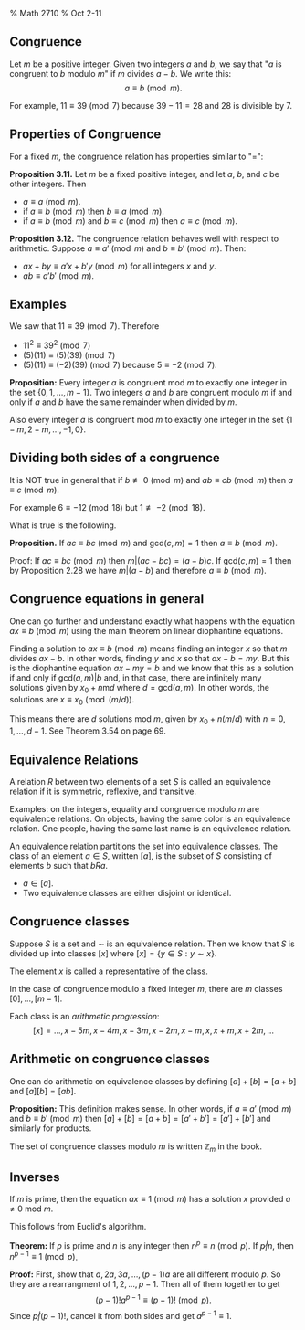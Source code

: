 % Math 2710
% Oct 2-11

## Congruence

Let $m$ be a positive integer.  Given two integers $a$ and $b$, we say that "$a$ is congruent to $b$ modulo $m$" if
$m$ divides $a-b$.  We write this:
$$
a\equiv b\pmod{m}.
$$

For example, $11\equiv 39\pmod{7}$ because $39-11=28$ and $28$ is divisible by $7$.

## Properties of Congruence

For a fixed $m$, the congruence relation has properties similar to "=":

**Proposition 3.11.** Let $m$ be a fixed positive integer, and let $a$, $b$, and $c$ be other integers.
Then 

- $a\equiv a\pmod{m}$.
- if $a\equiv b\pmod{m}$ then $b\equiv a\pmod{m}.$
- if $a\equiv b\pmod{m}$ and $b\equiv c\pmod{m}$ then $a\equiv c\pmod{m}$.

**Proposition 3.12.** The congruence relation behaves well with respect to arithmetic.  Suppose $a\equiv a'\pmod{m}$
and $b\equiv b'\pmod{m}.$ Then:

- $ax+by\equiv a'x+b'y\pmod{m}$ for all integers $x$ and $y$.
- $ab\equiv a'b'\pmod{m}$.

## Examples

We saw that $11\equiv 39\pmod{7}$.  Therefore

- $11^2\equiv 39^2\pmod{7}$
- $(5)(11)\equiv (5)(39)\pmod{7}$
- $(5)(11)\equiv(-2)(39)\pmod{7}$ because $5\equiv -2\pmod{7}$.

**Proposition:** Every integer $a$ is congruent mod $m$ to exactly one integer in the set $\{0,1,\ldots, m-1\}$.
Two integers $a$ and $b$ are congruent modulo $m$ if and only if $a$ and $b$ have the same remainder when divided by $m$.

Also every integer $a$ is congruent mod $m$ to exactly one integer in the set $\{1-m,2-m,\ldots, -1,0\}$.

## Dividing both sides of a congruence

It is NOT true in general that if $b\not\equiv 0\pmod{m}$ and  $ab\equiv cb\pmod{m}$ then $a\equiv c\pmod{m}$.  

For example $6\equiv -12\pmod{18}$ but $1\not\equiv -2\pmod{18}$.  

What is true is the following.

**Proposition.** If  $ac\equiv bc\pmod{m}$ and $\mathrm{gcd}(c,m)=1$ then $a\equiv b\pmod{m}$.

Proof: If $ac\equiv bc\pmod{m}$ then $m|(ac-bc)=(a-b)c$.  If $\mathrm{gcd}(c,m)=1$ then by Proposition 2.28 we have $m|(a-b)$
and therefore $a\equiv b\pmod{m}$.  

## Congruence equations in general

One can go further and understand exactly what happens with the equation $ax\equiv b\pmod{m}$ using the main
theorem on linear diophantine equations.

Finding a solution to $ax\equiv b\pmod{m}$ means finding an integer $x$ so that $m$ divides $ax-b$.  In other words,
finding $y$ and $x$ so that $ax-b=my$.  But this is the diophantine equation $ax-my=b$ and we know that
this as a solution if and only if $\mathrm{gcd}(a,m)|b$ and, in that case, there are infinitely many solutions given
by $x_0+n\mathrm{m}{d}$ where $d=\mathrm{gcd}(a,m)$.  In other words, the solutions are $x\equiv x_0\pmod{(m/d)}$.

This means there are $d$ solutions mod $m$, given by $x_0+n(m/d)$ with $n=0,1,\ldots,d-1$.  See Theorem 3.54 on page
69.

## Equivalence Relations

A relation $R$ between two elements of a set $S$ is called an equivalence relation if it is symmetric,
reflexive, and transitive.  

Examples: on the integers, equality and congruence modulo $m$ are equivalence relations.  On objects, having the same
color is an equivalence relation.  One people, having the same last name is an equivalence relation.

An equivalence relation partitions the set into equivalence classes.  The class of an element $a\in S$, written $[a]$,
is the subset of $S$ consisting of elements $b$ such that $bRa$.  

- $a\in [a]$.
- Two equivalence classes are either disjoint or identical. 


## Congruence classes

Suppose $S$ is a set and $\sim$ is an equivalence relation.  Then we know that $S$ is divided up
into classes $[x]$ where $[x]=\{y\in S: y\sim x\}$.  

The element $x$ is called a representative of the class. 

In the case of congruence modulo a fixed integer $m$, there are $m$ classes $[0],\ldots, [m-1]$.

Each class is an *arithmetic progression*:
$$
[x]=\ldots,x-5m,x-4m,x-3m,x-2m,x-m,x,x+m,x+2m,\ldots
$$

## Arithmetic on congruence classes

One can do arithmetic on equivalence classes by defining $[a]+[b]=[a+b]$ and $[a][b]=[ab]$.

**Proposition:** This definition makes sense.  In other words, if $a\equiv a'\pmod{m}$ and
$b\equiv b'\pmod{m}$ then $[a]+[b]=[a+b]=[a'+b']=[a']+[b']$ and similarly for products.

The set of congruence classes modulo $m$ is written $\mathbb{Z}_m$ in the book.

## Inverses

If $m$ is prime, then the equation $ax\equiv 1\pmod{m}$ has a solution $x$ provided $a\not=0$ mod $m$.

This follows from Euclid's algorithm.

**Theorem:** If $p$ is prime and $n$ is any integer then $n^p\equiv n\pmod{p}$.  If $p\not|n$, then
$n^{p-1}\equiv 1\pmod{p}$.

**Proof:** First, show that $a,2a,3a,\ldots,(p-1)a$ are all different modulo $p$. So they are
a rearrangment of $1,2,\ldots, p-1$.  Then all of them together to get
$$
(p-1)!a^{p-1}\equiv (p-1)!\pmod{p}.
$$
Since $p\not|(p-1)!$, cancel it from both sides and get $a^{p-1}\equiv 1$.




